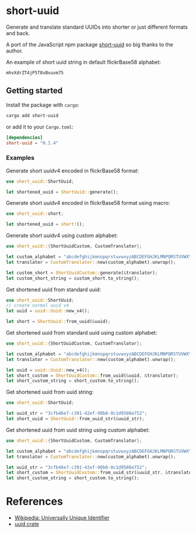 # short-uuid

Generate and translate standard UUIDs into shorter or just different formats and back.

A port of the JavaScript npm package [short-uuid](https://www.npmjs.com/package/short-uuid) so big thanks to the author.

An example of short uuid string in default flickrBase58 alphabet:

```
mhvXdrZT4jP5T8vBxuvm75
```

## Getting started

Install the package with `cargo`:

```sh
cargo add short-uuid
```

or add it to your `Cargo.toml`:

```toml
[dependencies]
short-uuid = "0.1.4"
```

### Examples

Generate short uuidv4 encoded in flickrBase58 format:

```rust
use short_uuid::ShortUuid;

let shortened_uuid = ShortUuid::generate();
```

Generate short uuidv4 encoded in flickrBase58 format using macro:

```rust
use short_uuid::short;

let shortened_uuid = short!();
```

Generate short uuidv4 using custom alphabet:

```rust
use short_uuid::{ShortUuidCustom, CustomTranslator};

let custom_alphabet = "abcdefghijkmnopqrstuvwxyzABCDEFGHJKLMNPQRSTUVWXYZ";
let translator = CustomTranslator::new(custom_alphabet).unwrap();

let custom_short = ShortUuidCustom::generate(&translator);
let custom_short_string = custom_short.to_string();
```

Get shortened uuid from standard uuid:

```rust
use short_uuid::ShortUuid;
// create normal uuid v4
let uuid = uuid::Uuid::new_v4();

let short = ShortUuid::from_uuid(&uuid);
```

Get shortened uuid from standard uuid using custom alphabet:

```rust
use short_uuid::{ShortUuidCustom, CustomTranslator};

let custom_alphabet = "abcdefghijkmnopqrstuvwxyzABCDEFGHJKLMNPQRSTUVWXYZ";
let translator = CustomTranslator::new(custom_alphabet).unwrap();

let uuid = uuid::Uuid::new_v4();
let short_custom = ShortUuidCustom::from_uuid(&uuid, &translator);
let short_custom_string = short_custom.to_string();
```

Get shortened uuid from uuid string:

```rust
use short_uuid::ShortUuid;

let uuid_str = "3cfb46e7-c391-42ef-90b8-0c1d9508e752";
let short_uuid = ShortUuid::from_uuid_str(&uuid_str);
```

Get shortened uuid from uuid string using custom alphabet:

```rust
use short_uuid::{ShortUuidCustom, CustomTranslator};

let custom_alphabet = "abcdefghijkmnopqrstuvwxyzABCDEFGHJKLMNPQRSTUVWXYZ";
let translator = CustomTranslator::new(custom_alphabet).unwrap();

let uuid_str = "3cfb46e7-c391-42ef-90b8-0c1d9508e752";
let short_custom = ShortUuidCustom::from_uuid_str(&uuid_str, &translator).unwrap();
let short_custom_string = short_custom.to_string();
```

# References

- [Wikipedia: Universally Unique Identifier](http://en.wikipedia.org/wiki/Universally_unique_identifier)
- [uuid crate](https://crates.io/crates/uuid)
